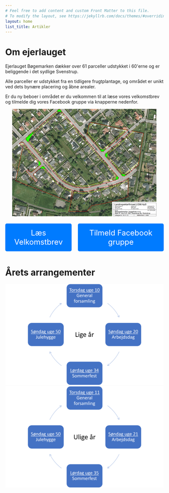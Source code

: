 ```yaml
---
# Feel free to add content and custom Front Matter to this file.
# To modify the layout, see https://jekyllrb.com/docs/themes/#overriding-theme-defaults
layout: home
list_title: Artikler
---
```


# Om ejerlauget

Ejerlauget Bøgemarken dækker over 61 parceller udstykket i 60'erne og er beliggende i det sydlige Svenstrup.

Alle parceller er udstykket fra en tidligere frugtplantage, og området er unikt ved dets bynære placering og åbne arealer.

Er du ny beboer i området er du velkommen til at læse vores velkomstbrev og tilmelde dig vores Facebook gruppe via knapperne nedenfor.

<div style="text-align: center;">
  <img src="/assets/boegemarken%20-%20bebyggelsesplan.png" alt="Bebyggelsesplan" />
</div>

<div style="text-align: center; margin-top: 20px; margin-bottom: 50px; display: flex; justify-content: center; align-items: center; gap: 20px;">
    <a href="/assets/Velkomstbrev-2017.pdf" class="button" style="display: inline-block; padding: 15px 25px; font-size: 24px; color: white; background-color: #007BFF; text-align: center; text-decoration: none; border-radius: 5px;">Læs Velkomstbrev</a>
    <a href="https://www.facebook.com/groups/341869943607907" class="button" style="display: inline-block; padding: 15px 25px; font-size: 24px; color: white; background-color: #007BFF; text-align: center; text-decoration: none; border-radius: 5px;">Tilmeld Facebook gruppe</a>
</div>


# Årets arrangementer

<div style="display: flex; flex-wrap: wrap; justify-content: center; gap: 0px;">
  <div style="flex: 1 1 300px; text-align: center;">
    <img src="/assets/aarshjul-lige-aar.png" alt="Årshjul 1" style="max-width: 100%; height: auto;" />
  </div>
  <div style="flex: 1 1 300px; text-align: center;">
    <img src="/assets/aarshjul-ulige-aar.png" alt="Årshjul 2" style="max-width: 100%; height: auto;" />
  </div>
</div>

<div style="margin-bottom: 100px">
</div>